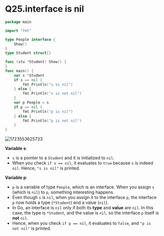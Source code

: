 # Q25.interface is nil

```go
package main

import "fmt"

type People interface {
	Show()
}
type Student struct{}

func (stu *Student) Show() {
}
func main() {
	var s *Student
	if s == nil {
		fmt.Println("s is nil")
	} else {
		fmt.Println("s is not nil")
	}
	var p People = s
	if p == nil {
		fmt.Println("p is nil")
	} else {
		fmt.Println("p is not nil")
	}
}

```

![1723553625733](C:\Users\HP\AppData\Roaming\Typora\typora-user-images\1723553625733.png)

**Variable s**:

- `s` is a pointer to a `Student` and it is initialized to `nil`.
- When you check `if s == nil`, it evaluates to `true` because `s` is indeed `nil`. Hence, `"s is nil"` is printed.

**Variable p**:

- `p` is a variable of type `People`, which is an interface. When you assign `s` (which is `nil`) to `p`, something interesting happens.
- Even though `s` is `nil`, when you assign it to the interface `p`, the interface `p` now holds a type (`*Student`) and a value (`nil`).
- In Go, an interface is `nil` only if both its **type** and **value** are `nil`. In this case, the type is `*Student`, and the value is `nil`, so the interface `p` itself is **not** `nil`.
- Hence, when you check `if p == nil`, it evaluates to `false`, and `"p is not nil"` is printed.